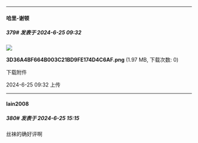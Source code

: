 ﻿
*****

####  哈里-谢顿  
##### 379#       发表于 2024-6-25 09:32

<img src="https://img.saraba1st.com/forum/202406/25/093211ulnteczy0fl7wzfn.png" referrerpolicy="no-referrer">

<strong>3D36A4BF664B003C21BD9FE174D4C6AF.png</strong> (1.97 MB, 下载次数: 0)

下载附件

2024-6-25 09:32 上传


*****

####  lain2008  
##### 380#       发表于 2024-6-25 15:15

丝袜的确好评啊

